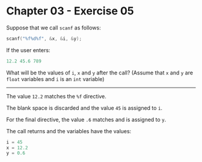 # Chapter 03 - Exercise 05

Suppose that we call `scanf` as follows:

```C
scanf("%f%d%f", &x, &i, &y);
```

If the user enters:

```C
12.2 45.6 789
```

What will be the values of `i`, `x` and `y` after the call? (Assume that `x` and
`y` are `float` variables and `i` is an `int` variable)


---

The value `12.2` matches the `%f` directive.

The blank space is discarded and the value `45` is assigned to `i`.

For the final directive, the value `.6` matches and is assigned to `y`.

The call returns and the variables have the values:

```C
i = 45
x = 12.2
y = 0.6
```
